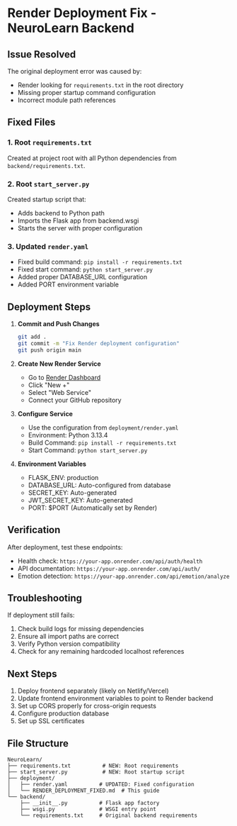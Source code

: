 # Render Deployment Fix - NeuroLearn Backend

## Issue Resolved

The original deployment error was caused by:
- Render looking for `requirements.txt` in the root directory
- Missing proper startup command configuration
- Incorrect module path references

## Fixed Files

### 1. Root `requirements.txt`
Created at project root with all Python dependencies from `backend/requirements.txt`.

### 2. Root `start_server.py`
Created startup script that:
- Adds backend to Python path
- Imports the Flask app from backend.wsgi
- Starts the server with proper configuration

### 3. Updated `render.yaml`
- Fixed build command: `pip install -r requirements.txt`
- Fixed start command: `python start_server.py`
- Added proper DATABASE_URL configuration
- Added PORT environment variable

## Deployment Steps

1. **Commit and Push Changes**
   ```bash
   git add .
   git commit -m "Fix Render deployment configuration"
   git push origin main
   ```

2. **Create New Render Service**
   - Go to [Render Dashboard](https://dashboard.render.com)
   - Click "New +"
   - Select "Web Service"
   - Connect your GitHub repository

3. **Configure Service**
   - Use the configuration from `deployment/render.yaml`
   - Environment: Python 3.13.4
   - Build Command: `pip install -r requirements.txt`
   - Start Command: `python start_server.py`

4. **Environment Variables**
   - FLASK_ENV: production
   - DATABASE_URL: Auto-configured from database
   - SECRET_KEY: Auto-generated
   - JWT_SECRET_KEY: Auto-generated
   - PORT: $PORT (Automatically set by Render)

## Verification

After deployment, test these endpoints:
- Health check: `https://your-app.onrender.com/api/auth/health`
- API documentation: `https://your-app.onrender.com/api/auth/`
- Emotion detection: `https://your-app.onrender.com/api/emotion/analyze`

## Troubleshooting

If deployment still fails:

1. Check build logs for missing dependencies
2. Ensure all import paths are correct
3. Verify Python version compatibility
4. Check for any remaining hardcoded localhost references

## Next Steps

1. Deploy frontend separately (likely on Netlify/Vercel)
2. Update frontend environment variables to point to Render backend
3. Set up CORS properly for cross-origin requests
4. Configure production database
5. Set up SSL certificates

## File Structure

```
NeuroLearn/
├── requirements.txt          # NEW: Root requirements
├── start_server.py           # NEW: Root startup script
├── deployment/
│   ├── render.yaml          # UPDATED: Fixed configuration
│   └── RENDER_DEPLOYMENT_FIXED.md  # This guide
└── backend/
    ├── __init__.py          # Flask app factory
    ├── wsgi.py              # WSGI entry point
    └── requirements.txt     # Original backend requirements
```
